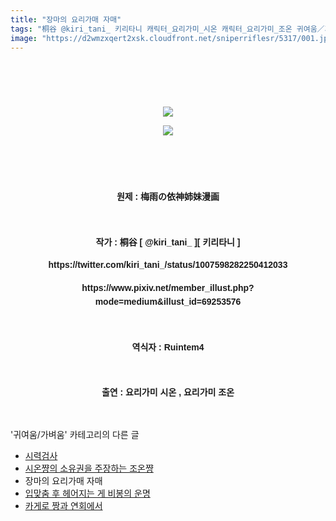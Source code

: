 ```yaml
---
title: "장마의 요리가매 자매"
tags: "桐谷 @kiri_tani_ 키리타니 캐릭터_요리가미_시온 캐릭터_요리가미_조온 귀여움／가벼움"
image: "https://d2wmzxqert2xsk.cloudfront.net/sniperriflesr/5317/001.jpg"
---
```

<div class="article">
<p style="line-height: 1.6; text-align: center;"><b style="font-family: 돋움, dotum, verdana, sans-serif;"><br/></b></p>
<p style="line-height: 1.6; text-align: center;"><b style="font-family: 돋움, dotum, verdana, sans-serif;"></b><br/></p>
<p style="line-height: 1.6; text-align: center;"><img src="{{ site.imgserver11 }}/sniperriflesr/5317/001.jpg"/></p>
<p style="line-height: 1.6; text-align: center;"><b style="font-family: 돋움, dotum, verdana, sans-serif;"></b></p>
<p style="line-height: 1.6; text-align: center;"><img src="{{ site.imgserver11 }}/sniperriflesr/5317/002.png"/></p>
<p style="line-height: 1.6; text-align: center;"><b style="font-family: 돋움, dotum, verdana, sans-serif;"><br/></b></p>
<p style="line-height: 1.6; text-align: center;"><b style="font-family: 돋움, dotum, verdana, sans-serif;"><br/></b></p>
<p style="line-height: 1.6; text-align: center;"><b style="font-family: 돋움, dotum, verdana, sans-serif;">원제 : </b><font face="돋움, dotum, verdana, sans-serif"><b>梅雨の依神姉妹漫画</b></font></p>
<p style="line-height: 1.6; font-family: 돋움, dotum, verdana, sans-serif; text-align: center;"><b><br/></b></p>
<p style="line-height: 1.6; font-family: 돋움, dotum, verdana, sans-serif; text-align: center;"><b>작가 : </b><font face="돋움, dotum, verdana, sans-serif"><b>桐谷 [ @kiri_tani_ ][ 키리타니 ]</b></font></p>
<p style="line-height: 1.6; text-align: center;"><b><font face="돋움, dotum, verdana, sans-serif">https://twitter.com/kiri_tani_/status/1007598282250412033</font><br/></b></p>
<p style="line-height: 1.6; text-align: center;"><font face="돋움, dotum, verdana, sans-serif"><b>https://www.pixiv.net/member_illust.php?mode=medium&amp;illust_id=69253576<br/></b></font></p>
<p style="line-height: 1.6; font-family: 돋움, dotum, verdana, sans-serif; text-align: center;"><br/></p>
<p style="line-height: 1.6; font-family: 돋움, dotum, verdana, sans-serif; text-align: center;"><b>역식자 : Ruintem4</b></p>
<p style="line-height: 1.6; font-family: 돋움, dotum, verdana, sans-serif; text-align: center;"><br/></p>
<p style="line-height: 1.6; font-family: 돋움, dotum, verdana, sans-serif; text-align: center;"><b>출연 : 요리가미 시온 , 요리가미 조온</b></p>
</div><br/>
<div class="another">
<p>'귀여움/가벼움' 카테고리의 다른 글</p>
<ul>
<li><a href="/sniperriflesr_5321">시력검사</a></li>
<li><a href="/sniperriflesr_5320">시온쨩의 소유권을 주장하는 조온쨩</a></li>
<li>장마의 요리가매 자매</li>
<li><a href="/sniperriflesr_5316">입맞춤 후 헤어지는 게 비봉의 운명</a></li>
<li><a href="/sniperriflesr_5311">카게로 짱과 연회에서</a></li>
</ul>
</div><br/>
<div class="comment" id="commentListBlock_5317" style="display: none ">
</div><br/>
<br/>
<p id="refer"></p>
<br/>
